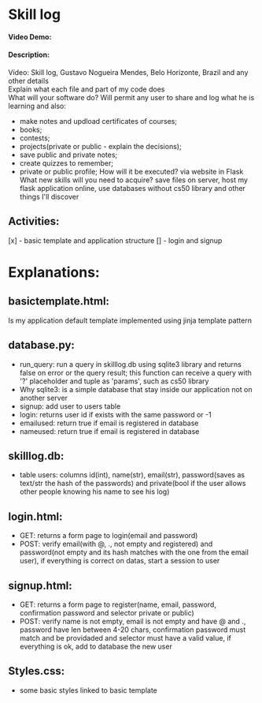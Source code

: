 # Skill log
#### Video Demo:  <URL HERE>
#### Description:
Vídeo: Skill log, Gustavo Nogueira Mendes, Belo Horizonte, Brazil and any other details<br>
Explain what each file and part of my code does<br>
What will your software do? Will permit any user to share and log what he is learning and also:
- make notes and updload certificates of courses; 
- books; 
- contests;
- projects(private or public - explain the decisions);
- save public and private notes;
- create quizzes to remember; 
- private or public profile;
How will it be executed? via website in Flask<br>
What new skills will you need to acquire? save files on server, host my flask application online, use databases without cs50 library and other things I'll discover

## Activities:
[x] - basic template and application structure
[] - login and signup

# Explanations:
## basictemplate.html:
Is my application default template implemented using jinja template pattern

## database.py:
- run_query: run a query in skilllog.db using sqlite3 library and returns false on error or the query result; this function can receive a query with '?' placeholder and tuple as 'params', such as cs50 library
- Why sqlite3: is a simple database that stay inside our application not on another server
- signup: add user to users table
- login: returns user id if exists with the same password or -1
- emailused: return true if email is registered in database
- nameused: return true if email is registered in database

## skilllog.db:
- table users: columns id(int), name(str), email(str), password(saves as text/str the hash of the passwords) and private(bool if the user allows other people knowing his name to see his log)

## login.html:
- GET: returns a form page to login(email and password)
- POST: verify email(with @, ., not empty and registered) and password(not empty and its hash matches with the one from the email user), if everything is correct on datas, start a session to user

## signup.html:
- GET: returns a form page to register(name, email, password, confirmation password and selector private or public)
- POST: verify name is not empty, email is not empty and have @ and ., password have len between 4-20 chars, confirmation password must match and be providaded and selector must have a valid value, if everything is ok, add to database the new user

## Styles.css:
- some basic styles linked to basic template